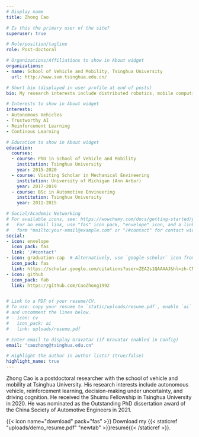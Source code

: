 ```yaml
---
# Display name
title: Zhong Cao

# Is this the primary user of the site?
superuser: true

# Role/position/tagline
role: Post-doctoral

# Organizations/Affiliations to show in About widget
organizations:
- name: School of Vehicle and Mobility, Tsinghua University
  url: http://www.svm.tsinghua.edu.cn/

# Short bio (displayed in user profile at end of posts)
bio: My research interests include distributed robotics, mobile computing and programmable matter.

# Interests to show in About widget
interests:
- Autonomous Vehicles
- Trustworthy AI
- Reinforcement Learning
- Continous Learning

# Education to show in About widget
education:
  courses:
  - course: PhD in School of Vehicle and Mobility
    institution: Tsinghua University
    year: 2015-2020
  - course: Visiting Scholar in Mechanical Envineering
    institution: University of Michigan (Ann Arbor)
    year: 2017-2019
  - course: BSc in Automotive Envineering
    institution: Tsinghua University
    year: 2011-2015

# Social/Academic Networking
# For available icons, see: https://wowchemy.com/docs/getting-started/page-builder/#icons
#   For an email link, use "fas" icon pack, "envelope" icon, and a link in the
#   form "mailto:your-email@example.com" or "/#contact" for contact widget.
social:
- icon: envelope
  icon_pack: fas
  link: '/#contact'
- icon: graduation-cap  # Alternatively, use `google-scholar` icon from `ai` icon pack
  icon_pack: fas
  link: https://scholar.google.com/citations?user=ZEA2s1QAAAAJ&hl=zh-CN
- icon: github
  icon_pack: fab
  link: https://github.com/CaoZhong1992


# Link to a PDF of your resume/CV.
# To use: copy your resume to `static/uploads/resume.pdf`, enable `ai` icons in `params.toml`, 
# and uncomment the lines below.
# - icon: cv
#   icon_pack: ai
#   link: uploads/resume.pdf

# Enter email to display Gravatar (if Gravatar enabled in Config)
email: "caozhong@tsinghua.edu.cn"

# Highlight the author in author lists? (true/false)
highlight_name: true
---
```


Zhong Cao is a postdoctoral researcher with the school of vehicle and mobility at Tsinghua University. 
His research interests include autonomous vehicle, reinforcement learning, decision-making under uncertainty, and driving cognition.
He received the Shuimu Fellowship in Tsinghua University in 2020.
He was nominated as the Outstanding PhD dissertation award of the China Society of Automotive Engineers in 2021. 

{{< icon name="download" pack="fas" >}} Download my {{< staticref "uploads/demo_resume.pdf" "newtab" >}}resumé{{< /staticref >}}.
